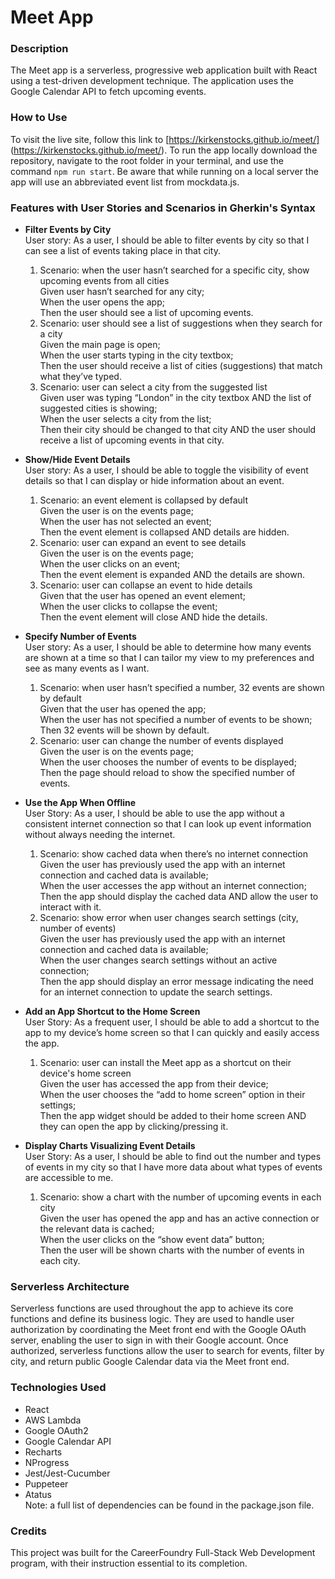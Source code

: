# Meet App

### Description
The Meet app is a serverless, progressive web application built with React using a test-driven development technique. The application uses the Google
Calendar API to fetch upcoming events.

### How to Use
To visit the live site, follow this link to [https://kirkenstocks.github.io/meet/] (https://kirkenstocks.github.io/meet/).
To run the app locally download the repository, navigate to the root folder in your terminal, and use the command <code>npm run start</code>. Be aware that while running on a local server the app will use an abbreviated event list from mockdata.js.

### Features with User Stories and Scenarios in Gherkin's Syntax
- **Filter Events by City**\
  User story: As a user, I should be able to filter events by city so that I can see a list of events taking place in that city.
  1. Scenario: when the user hasn’t searched for a specific city, show upcoming events from all cities\
     Given user hasn’t searched for any city;\
     When the user opens the app;\
     Then the user should see a list of upcoming events.
  2. Scenario: user should see a list of suggestions when they search for a city\
     Given the main page is open;\
     When the user starts typing in the city textbox;\
     Then the user should receive a list of cities (suggestions) that match what they’ve typed.
  3. Scenario: user can select a city from the suggested list\
     Given user was typing “London” in the city textbox AND the list of suggested cities is showing;\
     When the user selects a city from the list;\
     Then their city should be changed to that city AND the user should receive a list of upcoming events in that city.
     
- **Show/Hide Event Details**\
  User story: As a user, I should be able to toggle the visibility of event details so that I can display or hide information about an event.
  1. Scenario: an event element is collapsed by default\
     Given the user is on the events page;\
     When the user has not selected an event;\
     Then the event element is collapsed AND details are hidden.
  2. Scenario: user can expand an event to see details\
	   Given the user is on the events page;\
	   When the user clicks on an event;\
	   Then the event element is expanded AND the details are shown.
  3. Scenario: user can collapse an event to hide details\
	   Given that the user has opened an event element;\
	   When the user clicks to collapse the event;\
	   Then the event element will close AND hide the details.

- **Specify Number of Events**\
  User story: As a user, I should be able to determine how many events are shown at a time so that I can tailor my view to my preferences and see as many events as I want.
  1. Scenario: when user hasn’t specified a number, 32 events are shown by default\
	   Given that the user has opened the app;\
	   When the user has not specified a number of events to be shown;\
	   Then 32 events will be shown by default.
  2. Scenario: user can change the number of events displayed\
	   Given the user is on the events page;\
	   When the user chooses the number of events to be displayed;\
	   Then the page should reload to show the specified number of events.

- **Use the App When Offline**\
  User Story: As a user, I should be able to use the app without a consistent internet connection so that I can look up event information without always needing the internet.
  1. Scenario: show cached data when there’s no internet connection\
     Given the user has previously used the app with an internet connection and cached data is available;\
	   When the user accesses the app without an internet connection;\
	   Then the app should display the cached data AND allow the user to interact with it.
  2. Scenario: show error when user changes search settings (city, number of events)\
     Given the user has previously used the app with an internet connection and cached data is available;\
     When the user changes search settings without an active connection;\
     Then the app should display an error message indicating the need for an internet connection to update the search settings.

- **Add an App Shortcut to the Home Screen**\
  User Story: As a frequent user, I should be able to add a shortcut to the app to my device’s home screen so that I can quickly and easily access the app.
  1. Scenario: user can install the Meet app as a shortcut on their device's home screen\
	   Given the user has accessed the app from their device;\
	   When the user chooses the “add to home screen” option in their settings;\
     Then the app widget should be added to their home screen AND they can open the app by clicking/pressing it.

- **Display Charts Visualizing Event Details**\
  User Story: As a user, I should be able to find out the number and types of events in my city so that I have more data about what types of events are accessible to me.
  1. Scenario: show a chart with the number of upcoming events in each city\
     Given the user has opened the app and has an active connection or the relevant data is cached;\
	   When the user clicks on the “show event data” button;\
	   Then the user will be shown charts with the number of events in each city.

### Serverless Architecture
Serverless functions are used throughout the app to achieve its core functions and define its business logic. They are used to handle user authorization by coordinating the Meet front end with the Google OAuth server, enabling the user to sign in with their Google account. Once authorized, serverless functions allow the user to search for events, filter by city, and return public Google Calendar data via the Meet front end. 

### Technologies Used
- React
- AWS Lambda
- Google OAuth2
- Google Calendar API
- Recharts
- NProgress
- Jest/Jest-Cucumber
- Puppeteer
- Atatus\
Note: a full list of dependencies can be found in the package.json file.

### Credits
This project was built for the CareerFoundry Full-Stack Web Development program, with their instruction essential to its completion.

